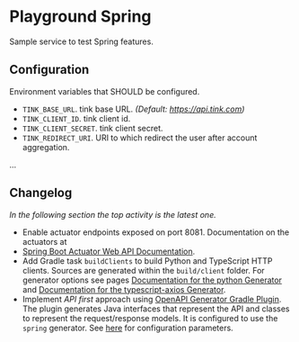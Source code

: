 # Playground Spring

Sample service to test Spring features.

## Configuration

Environment variables that SHOULD be configured.

- `TINK_BASE_URL`. tink base URL. *(Default: https://api.tink.com)*
- `TINK_CLIENT_ID`. tink client id.
- `TINK_CLIENT_SECRET`. tink client secret.
- `TINK_REDIRECT_URI`.  URI to which redirect the user after account aggregation. 

...

## Changelog

*In the following section the top activity is the latest one.*

- Enable actuator endpoints exposed on port 8081.
  Documentation on the actuators at
- [Spring Boot Actuator Web API Documentation](https://docs.spring.io/spring-boot/docs/2.0.x/actuator-api/html/).
- Add Gradle task `buildClients` to build Python and TypeScript HTTP clients.
  Sources are generated within the `build/client` folder.
  For generator options see pages
  [Documentation for the python Generator](https://github.com/OpenAPITools/openapi-generator/blob/master/docs/generators/python.md)
  and
  [Documentation for the typescript-axios Generator](https://github.com/OpenAPITools/openapi-generator/blob/master/docs/generators/typescript-axios.md).
- Implement *API first* approach using
  [OpenAPI Generator Gradle Plugin](https://github.com/OpenAPITools/openapi-generator/blob/master/modules/openapi-generator-gradle-plugin/README.adoc).
  The plugin generates Java interfaces that represent the API and classes to
  represent the request/response models.
  It is configured to use the `spring` generator.
  See
  [here](https://github.com/OpenAPITools/openapi-generator/blob/master/docs/generators/spring.md)
  for configuration parameters.
